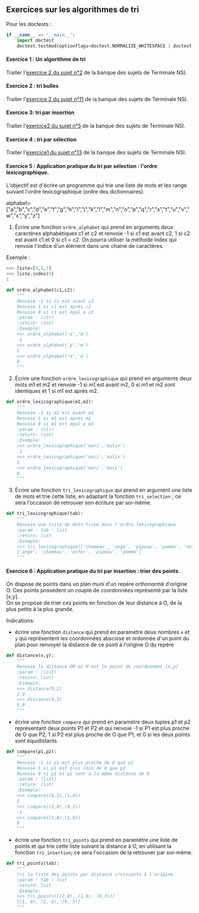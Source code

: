 ## Exercices sur les algorithmes de tri

Pour les doctests :

```python
if __name__ == '__main__':
    import doctest
    doctest.testmod(optionflags=doctest.NORMALIZE_WHITESPACE | doctest.ELLIPSIS, verbose=True)

```
#### Exercice 1 : Un algorithme de tri

Traiter l'[exercice 2 du sujet n°2](https://github.com/VLesieux/NSI-Terminale/blob/master/Evaluation_pratique/21_NSI_02/21-NSI-02.pdf) de la banque des sujets de Terminale NSI.


#### Exercice 2 : tri bulles

Traiter l'[exercice 2 du sujet n°11](https://github.com/VLesieux/NSI-Terminale/blob/master/Evaluation_pratique/21_NSI_11/21_NSI_11.pdf) de la banque des sujets de Terminale NSI.


#### Exercice 3: tri par insertion

Traiter l'[exercice2 du sujet n°5](https://github.com/VLesieux/NSI-Terminale/blob/master/Evaluation_pratique/21_NSI_05/21_NSI_05.pdf) de la banque des sujets de Terminale NSI.


#### Exercice 4 : tri par sélection

Traiter l'[exercice1 du sujet n°13](https://github.com/VLesieux/NSI-Terminale/blob/master/Evaluation_pratique/21_NSI_13/21_NSI_13.pdf) de la banque des sujets de Terminale NSI.


#### Exercice 5 : Application pratique du tri par sélection : l'ordre lexicographique.

L'objectif est d'écrire un programme qui trie une liste de mots et les range suivant l'ordre lexicographique (ordre des dictionnaires).

alphabet=["a","b","c","d","e","f","g","h","i","j","k","l","m","n","o","p","q","r","s","t","u","v","w","x","y","z"]


1. Écrire une fonction `ordre_alphabet` qui prend en arguments deux caractères alphabétiques c1 et c2 et renvoie -1 si c1 est avant c2, 1 si c2 est avant c1 et 0 si c1 = c2.
On pourra utiliser la méthode index qui renvoie l'indice d'un élément dans une chaîne de caractères. 

Exemple :

```python
>>> liste=[3,5,7]
>>> liste.index(5)
1
```

```python
def ordre_alphabet(c1,c2):
    """
    Renvoie -1 si c1 est avant c2
    Renvoie 1 si c1 est après c2
    Renvoie 0 si c1 est égal à c2
    :param : (str)
    :return: (int) 
    :Exemple:
    >>> ordre_alphabet('a','m')
    -1
    >>> ordre_alphabet('p','m')
    1
    >>> ordre_alphabet('m','m')
    0
    """
 ```   
    
2. Écrire une fonction `ordre_lexicographique` qui prend en arguments deux mots m1 et m2 et renvoie -1 si m1 est avant m2, 0 si m1 et m2 sont identiques et 1 si m1 est après m2.

```python
def ordre_lexicographique(m1,m2):
    """
    Renvoie -1 si m1 est avant m2
    Renvoie 1 si m1 est après m2
    Renvoie 0 si m1 est égal à m2
    :param : (str)
    :return: (int) 
    :Exemple:
    >>> ordre_lexicographique('mari','matin')
    -1
    >>> ordre_lexicographique('mari','malin')
    1
    >>> ordre_lexicographique('mari','mari')
    0
    """
```

3. Écrire une fonction `tri_lexicographique` qui prend en argument une liste de mots et trie cette liste, en adaptant la fonction `tri_selection` ; ce sera l'occasion de retrouver son écriture par soi-même.


```python
def tri_lexicographique(tab):
    """
    Renvoie une liste de mots triée dans l'ordre lexicographique
    :param : tab : list
    :return: list
    :Exemple:
    >>> tri_lexicographique(['chameau', 'ange', 'pipeau', 'pomme', 'enfer'])
    ['ange', 'chameau', 'enfer', 'pipeau', 'pomme']
    """
```

#### Exercice 6 : Application pratique du tri par insertion : trier des points.

On dispose de points dans un plan muni d'un repère orthonormé d'origine O. Ces points possèdent un couple de coordonnées représenté par la liste [x,y].  
On se propose de trier ces points en fonction de leur distance à O, de la plus petite à la plus grande.

Indications: 

- écrire une fonction `distance` qui prend en paramètre deux nombres `x` et `y` qui représentent les coordonnées abscisse et ordonnée d'un point du plan pour renvoyer la distance de ce point à l'origine O du repère

```python
def distance(x,y):
    """
    Renvoie la distance OM où M est le point de coordonnées [x,y]
    :param : (list)
    :return: (int)
    :Exemple:
    >>> distance(0,2)
    2.0
    >>> distance(4,3)
    5.0
    """
```

- écrire une fonction `compare` qui prend en paramètre deux tuples p1 et p2 représentant deux points P1 et P2 et qui renvoie -1 si P1 est plus proche de O que P2, 1 si P2 est plus proche de O que P1, et 0 si les deux points sont équidistants

```python
def compare(p1,p2):
    """
    Renvoie -1 si p1 est plus proche de O que p2
    Renvoie 1 si p1 est plus loin de O que p2
    Renvoie 0 si p1 et p2 sont à la même distance de O
    :param : (list)
    :return: (int)
    :Exemple:
    >>> compare((0,2),(1,0))
    1
    >>> compare((1,0),(0,2))
    -1
    >>> compare((1,0),(1,0))
    0
    """
```

- écrire une fonction `tri_points` qui prend en paramètre une liste de points et qui trie cette liste suivant la distance à O, en utilisant la fonction `tri_insertion`; ce sera l'occasion de la retrouver par soi-même.

```python
def tri_points(tab):
    """
    tri la liste des points par distance croissante à l'origine
    :param : tab : list
    :return: list
    :Exemple:
    >>> tri_points([(2,0), (1,0), (0,3)])
    [(1, 0), (2, 0), (0, 3)]
    """
```